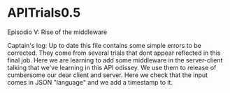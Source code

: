 # APITrials0.5
Episodio V: Rise of the middleware


Captain's log:
Up to date this file contains some simple errors to be corrected. They come from several trials that dont appear reflected in this final job. Here we are learning to add some middleware in the server-client talking that we've learning in this API odissey. We use them to release of cumbersome our dear client and server. Here we check that the input comes in JSON "language" and we add a timestamp to it.
